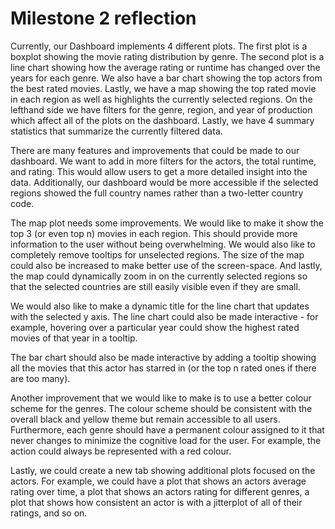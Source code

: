 # Milestone 2 reflection

Currently, our Dashboard implements 4 different plots. The first plot is a boxplot showing the movie rating distribution by genre. The second plot is a line chart showing how the average rating or runtime has changed over the years for each genre. We also have a bar chart showing the top actors from the best rated movies. Lastly, we have a map showing the top rated movie in each region as well as highlights the currently selected regions. On the lefthand side we have filters for the genre, region, and year of production which affect all of the plots on the dashboard. Lastly, we have 4 summary statistics that summarize the currently filtered data.

There are many features and improvements that could be made to our dashboard. We want to add in more filters for the actors, the total runtime, and rating. This would allow users to get a more detailed insight into the data. Additionally, our dashboard would be more accessible if the selected regions showed the full country names rather than a two-letter country code.

The map plot needs some improvements. We would like to make it show the top 3 (or even top n) movies in each region. This should provide more information to the user without being overwhelming. We would also like to completely remove tooltips for unselected regions. The size of the map could also be increased to make better use of the screen-space. And lastly, the map could dynamically zoom in on the currently selected regions so that the selected countries are still easily visible even if they are small.

We would also like to make a dynamic title for the line chart that updates with the selected y axis. The line chart could also be made interactive - for example, hovering over a particular year could show the highest rated movies of that year in a tooltip.

The bar chart should also be made interactive by adding a tooltip showing all the movies that this actor has starred in (or the top n rated ones if there are too many).

Another improvement that we would like to make is to use a better colour scheme for the genres. The colour scheme should be consistent with the overall black and yellow theme but remain accessible to all users. Furthermore, each genre should have a permanent colour assigned to it that never changes to minimize the cognitive load for the user. For example, the action could always be represented with a red colour.

Lastly, we could create a new tab showing additional plots focused on the actors. For example, we could have a plot that shows an actors average rating over time, a plot that shows an actors rating for different genres, a plot that shows how consistent an actor is with a jitterplot of all of their ratings, and so on.
